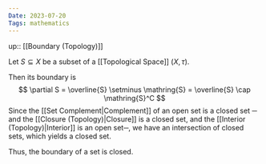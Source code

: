 ```yaml
---
Date: 2023-07-20
Tags: mathematics
---
```

up:: [[Boundary (Topology)]]

Let $S \subseteq X$ be a subset of a [[Topological Space]] $(X, \tau)$.

Then its boundary is 
$$
\partial S = \overline{S} \setminus \mathring{S} = \overline{S} \cap \mathring{S}^C
$$
Since the [[Set Complement|Complement]] of an open set is a closed set ─ and the [[Closure (Topology)|Closure]] is a closed set, and the [[Interior (Topology)|Interior]] is an open set─, we have an intersection of closed sets, which yields a closed set.

Thus, the boundary of a set is closed.